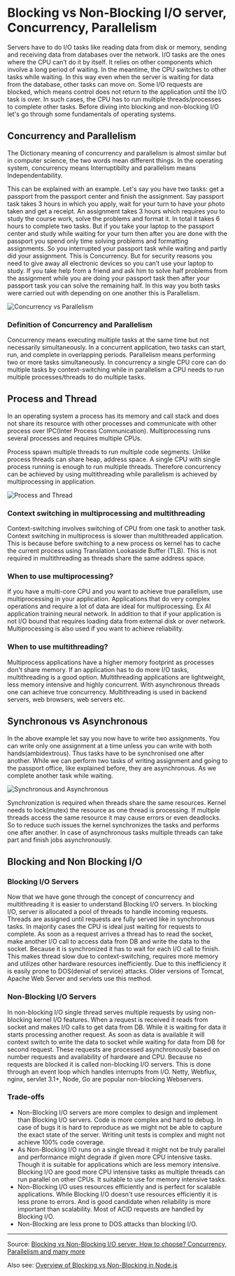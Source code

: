 # Blocking vs Non-Blocking I/O server, Concurrency, Parallelism

Servers have to do I/O tasks like reading data from disk or memory, sending and receiving data from databases over the network. I/O tasks are the ones where the CPU can’t do it by itself. It relies on other components which involve a long period of waiting. In the meantime, the CPU switches to other tasks while waiting. In this way even when the server is waiting for data from the database, other tasks can move on. Some I/O requests are blocked, which means control does not return to the application until the I/O task is over. In such cases, the CPU has to run multiple threads/processes to complete other tasks. Before diving into blocking and non-blocking I/O let's go through some fundamentals of operating systems.

## Concurrency and Parallelism
The Dictionary meaning of concurrency and parallelism is almost similar but in computer science, the two words mean different things. In the operating system, concurrency means Interruptibilty and parallelism means Independentability.

This can be explained with an example. Let's say you have two tasks: get a passport from the passport center and finish the assignment. Say passport task takes 3 hours in which you apply, wait for your turn to have your photo taken and get a receipt. An assignment takes 3 hours which requires you to study the course work, solve the problems and format it. In total it takes 6 hours to complete two tasks. But if you take your laptop to the passport center and study while waiting for your turn then after you are done with the passport you spend only time solving problems and formatting assignments. So you interrupted your passport task while waiting and partly did your assignment. This is Concurrency. But for security reasons you need to give away all electronic devices so you can’t use your laptop to study. If you take help from a friend and ask him to solve half problems from the assignment while you are doing your passport task then after your passport task you can solve the remaining half. In this way you both tasks were carried out with depending on one another this is Parallelism.

![Concurrency vs Parallelism](https://coblob-publish.s3.us-west-2.amazonaws.com/images/concurency-parallelism-61b662dbef1ba70d59a93efc.jpg)

### Definition of Concurrency and Parallelism
Concurrency means executing multiple tasks at the same time but not necessarily simultaneously. In a concurrent application, two tasks can start, run, and complete in overlapping periods. Parallelism means performing two or more tasks simultaneously. In concurrency a single CPU core can do multiple tasks by context-switching while in parallelism a CPU needs to run multiple processes/threads to do multiple tasks.

## Process and Thread

In an operating system a process has its memory and call stack and does not share its resource with other processes and communicate with other process over IPC(Inter Process Communication). Multiprocessing runs several processes and requires multiple CPUs.

Process spawn multiple threads to run multiple code segments. Unlike process threads can share heap, address space. A single CPU with single process running is enough to run multiple threads. Therefore concurrency can be achieved by using multithreading while parallelism is achieved by multiprocessing in application.

![Process and Thread](https://coblob-publish.s3.us-west-2.amazonaws.com/images/Procees-and-thread-61b662dbef1ba70d59a93efc.jpg)

### Context switching in multiprocessing and multithreading
Context-switching involves switching of CPU from one task to another task. Context switching in multiprocess is slower than multithreaded application. This is because before switching to a new process os kernel has to cache the current process using Translation Lookaside Buffer (TLB). This is not required in multithreading as threads share the same address space.

### When to use multiprocessing?
If you have a multi-core CPU and you want to achieve true parallelism, use multiprocessing in your application. Applications that do very complex operations and require a lot of data are ideal for multiprocessing. Ex AI application training neural network. In addition to that if your application is not I/O bound that requires loading data from external disk or over network. Multiprocessing is also used if you want to achieve reliability.

### When to use multithreading?
Multiprocess applications have a higher memory footprint as processes don't share memory. If an application has to do more I/O tasks, multithreading is a good option. Multithreading applications are lightweight, less memory intensive and highly concurrent. With asynchronous threads one can achieve true concurrency. Multithreading is used in backend servers, web browsers, web servers etc.

## Synchronous vs Asynchronous
In the above example let say you now have to write two assignments. You can write only one assignment at a time unless you can write with both hands(ambidextrous). Thus tasks have to be synchronised one after another. While we can perform two tasks of writing assignment and going to the passport office, like explained before, they are asynchronous. As we complete another task while waiting.

![Synchronous and Asynchronous](https://coblob-publish.s3.us-west-2.amazonaws.com/images/sync-vs-async-61b662dbef1ba70d59a93efc.jpg)

Synchronization is required when threads share the same resources. Kernel needs to lock(mutex) the resource as one thread is processing. If multiple threads access the same resource it may cause errors or even deadlocks. So to reduce such issues the kernel synchronizes the tasks and performs one after another. In case of asynchronous tasks multiple threads can take part and finish jobs asynchronously.


## Blocking and Non Blocking I/O

### Blocking I/O Servers
Now that we have gone through the concept of concurrency and multithreading it is easier to understand Blocking I/O servers. In blocking I/O, server is allocated a pool of threads to handle incoming requests. Threads are assigned until requests are fully served like in synchronous tasks. In majority cases the CPU is ideal just waiting for requests to complete. As soon as a request arrives a thread has to read the socket, make another I/O call to access data from DB and write the data to the socket. Because it is synchronized it has to wait for each I/O call to finish. This makes thread slow due to context-switching, requires more memory and utilizes other hardware resources inefficiently. Due to this inefficiency it is easily prone to DOS(denial of service) attacks. Older versions of Tomcat, Apache Web Server and servlets use this method.

### Non-Blocking I/O Servers
In non-blocking I/O single thread serves multiple requests by using non-blocking kernel I/O features. When a request is received it reads from socket and makes I/O calls to get data from DB. While it is waiting for data it starts processing another request. As soon as data is available it will context switch to write the data to socket while waiting for data from DB for second request. These requests are processed asynchronously based on number requests and availability of hardware and CPU. Because no requests are blocked it is called non-blocking I/O servers. This is done through an event loop which handles interrupts from I/O. Netty, Webflux, nginx, servlet 3.1+, Node, Go are popular non-blocking Webservers.

### Trade-offs
- Non-Blocking I/O servers are more complex to design and implement than Blocking I/O servers. Code is more complex and hard to debug. In case of bugs it is hard to reproduce as we might not be able to capture the exact state of the server. Writing unit tests is complex and might not achieve 100% code coverage.
- As Non-Blocking I/O runs on a single thread it might not be truly parallel and performance might degrade if given more CPU intensive tasks. Though it is suitable for applications which are less memory intensive. Blocking I/O are good more CPU intensive tasks as multiple threads can run parallel on other CPUs. It suitable to use for memory intensive tasks.
- Non-Blocking I/O uses resources efficiently and is perfect for scalable applications. While Blocking I/O doesn't use resources efficiently it is less prone to errors. And is good candidate when reliability is more important than scalability. Most of ACID requests are handled by Blocking I/O.
- Non-Blocking are less prone to DOS attacks than blocking I/O.

___

Source: [Blocking vs Non-Blocking I/O server, How to choose? Concurrency, Parallelism and many more](https://coblob.com/blogs/Blocking-vs-Non-Blocking-IO-server-How-to-choose-Concurrency-Parallelism-and-many-more-61b662dbef1ba70d59a93efc)

Also see: [Overview of Blocking vs Non-Blocking in Node.js](https://nodejs.org/en/learn/asynchronous-work/overview-of-blocking-vs-non-blocking)
